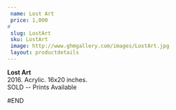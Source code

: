 ```yaml
---
 name: Lost Art
 price: 1,000
#
 slug: LostArt
 sku: LostArt
 image: http://www.ghmgallery.com/images/LostArt.jpg
 layout: productdetails
---
```

<strong>Lost Art</strong><br />
 2016. Acrylic. 16x20 inches.<br />
 SOLD -- Prints Available<br />
 
 
 
 
#END